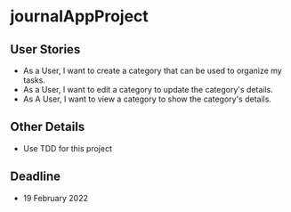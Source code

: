 # journalAppProject

## User Stories

- As a User, I want to create a category that can be used to organize my tasks.
- As a User, I want to edit a category to update the category's details.
- As A User, I want to view a category to show the category's details.

## Other Details

- Use TDD for this project

## Deadline
- 19 February 2022
